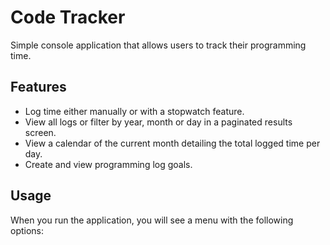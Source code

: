 # Code Tracker

Simple console application that allows users to track their programming time.

## Features

- Log time either manually or with a stopwatch feature.
- View all logs or filter by year, month or day in a paginated results screen.
- View a calendar of the current month detailing the total logged time per day.
- Create and view programming log goals.

## Usage

When you run the application, you will see a menu with the following options:
